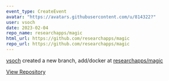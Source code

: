 ```yaml
---
event_type: CreateEvent
avatar: "https://avatars.githubusercontent.com/u/814322?"
user: vsoch
date: 2023-02-04
repo_name: researchapps/magic
html_url: https://github.com/researchapps/magic
repo_url: https://github.com/researchapps/magic
---
```


<a href='https://github.com/vsoch' target='_blank'>vsoch</a> created a new branch, add/docker at <a href='https://github.com/researchapps/magic' target='_blank'>researchapps/magic</a>

<a href='https://github.com/researchapps/magic' target='_blank'>View Repository</a>
